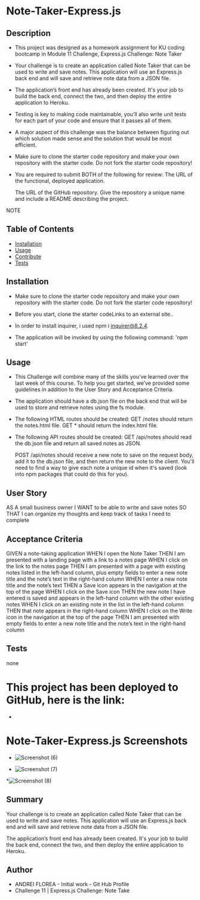 # Note-Taker-Express.js




 ## Description 

- This project was designed as a homework assignment for KU coding bootcamp in Module 11 Challenge, Express.js Challenge: Note Taker


-  Your challenge is to create an application called Note Taker that can be used to write and save notes. This application will use an Express.js back end and will save and retrieve note data from a JSON file.

- The application’s front end has already been created. It's your job to build the back end, connect the two, and then deploy the entire application to Heroku.

- Testing is key to making code maintainable, you’ll also write unit tests for each part of your code and ensure that it passes all of them.


- A major aspect of this challenge was the balance between figuring out which solution made sense and the solution that would be most efficient.

- Make sure to clone the starter code repository and make your own repository with the starter code. Do not fork the starter code repository!

- You are required to submit BOTH of the following for review:
   The URL of the functional, deployed application.

    The URL of the GitHub repository. Give the repository a unique name and include a README describing the project.

NOTE


 ## Table of Contents

  - [Installation](#installation)
  - [Usage](#usage)
  - [Contribute](#contribute)
  - [Tests](#tests)
 
 
 
 ## Installation

  - Make sure to clone the starter code repository and make your own repository with the starter code. Do not fork the starter code repository!

  - Before you start, clone the starter codeLinks to an external site..

  - In order to install inquirer, i used npm i inquirer@8.2.4.

  - The application will be invoked by using the following command: 'npm start'


## Usage

  - This Challenge will combine many of the skills you’ve learned over the last week of this course. To help you get started, we’ve provided some guidelines in addition to the User Story and Acceptance Criteria.

  - The application should have a db.json file on the back end that will be used to store and retrieve notes using the fs module.

  - The following HTML routes should be created:
      GET /notes should return the notes.html file.
      GET * should return the index.html file.

  - The following API routes should be created:
      GET /api/notes should read the db.json file and return all saved notes as JSON.

      POST /api/notes should receive a new note to save on the request body, add it to the db.json file, and then return the new note to the client. You'll need to find a way to give each note a unique id when it's saved (look into npm packages that could do this for you).


  


## User Story


AS A small business owner
I WANT to be able to write and save notes
SO THAT I can organize my thoughts and keep track of tasks I need to complete

## Acceptance Criteria

GIVEN a note-taking application
WHEN I open the Note Taker
THEN I am presented with a landing page with a link to a notes page
WHEN I click on the link to the notes page
THEN I am presented with a page with existing notes listed in the left-hand column, plus empty fields to enter a new note title and the note’s text in the right-hand column
WHEN I enter a new note title and the note’s text
THEN a Save icon appears in the navigation at the top of the page
WHEN I click on the Save icon
THEN the new note I have entered is saved and appears in the left-hand column with the other existing notes
WHEN I click on an existing note in the list in the left-hand column
THEN that note appears in the right-hand column
WHEN I click on the Write icon in the navigation at the top of the page
THEN I am presented with empty fields to enter a new note title and the note’s text in the right-hand column


## Tests

  none

 

  # This project has been deployed to GitHub, here is the link:

  *
  
  # Note-Taker-Express.js Screenshots
  
  * ![Screenshot (6)](https://user-images.githubusercontent.com/70625665/222879221-9ffe786e-2dd8-45bf-b587-72a07693d59a.png)

 * ![Screenshot (7)](https://user-images.githubusercontent.com/70625665/222879231-3deeda82-c442-480d-a7b5-a7c78565d2e2.png)

*![Screenshot (8)](https://user-images.githubusercontent.com/70625665/222879246-15a14498-5d26-4b95-a15f-90e9e83dc0b6.png)


## Summary

Your challenge is to create an application called Note Taker that can be used to write and save notes. This application will use an Express.js back end and will save and retrieve note data from a JSON file.

The application’s front end has already been created. It's your job to build the back end, connect the two, and then deploy the entire application to Heroku.




## Author
 * ANDREI FLOREA - Initial work - Git Hub Profile
 * Challenge 11 |   Express.js Challenge: Note Take
